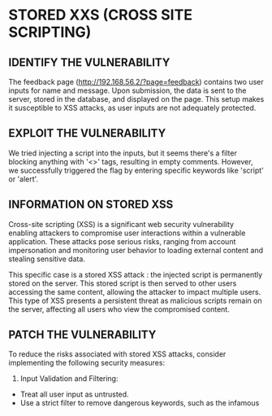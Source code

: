 # STORED XXS (CROSS SITE SCRIPTING)

## IDENTIFY THE VULNERABILITY

The feedback page (http://192.168.56.2/?page=feedback) contains two user inputs for name and message. Upon submission, the data is sent to the server, stored in the database, and displayed on the page. This setup makes it susceptible to XSS attacks, as user inputs are not adequately protected.

## EXPLOIT THE VULNERABILITY

We tried injecting a script into the inputs, but it seems there's a filter blocking anything with '<>' tags, resulting in empty comments. However, we successfully triggered the flag by entering specific keywords like 'script' or 'alert'.

## INFORMATION ON STORED XSS

Cross-site scripting (XSS) is a significant web security vulnerability enabling attackers to compromise user interactions within a vulnerable application. These attacks pose serious risks, ranging from account impersonation and monitoring user behavior to loading external content and stealing sensitive data.

This specific case is a stored XSS attack : the injected script is permanently stored on the server. This stored script is then served to other users accessing the same content, allowing the attacker to impact multiple users. This type of XSS presents a persistent threat as malicious scripts remain on the server, affecting all users who view the compromised content.

## PATCH THE VULNERABILITY

To reduce the risks associated with stored XSS attacks, consider implementing the following security measures:

1. Input Validation and Filtering:
  
  - Treat all user input as untrusted.
  - Use a strict filter to remove dangerous keywords, such as the infamous <script> tag, JavaScript commands, CSS styles, and other hazardous HTML markups.

2. Encode data on output

  - Encode the output to prevent it from being interpreted as active content. Depending on the output context, this might require applying combinations of HTML, URL, JavaScript, and CSS encoding.

3. Use Appropriate Response Headers:

  - Set the HttpOnly flag for cookies to prevent them from being accessed through JavaScript, reducing the risk of unauthorized access to session information.
  - Implement proper response headers, such as Content-Type and X-Content-Type-Options, to prevent XSS in HTTP responses not intended to contain HTML or JavaScript.

4. Content Security Policy (CSP):
  
  Implement Content Security Policy (CSP) to reduce the severity of any XSS vulnerabilities that may still occur. CSP allows website administrators to define and enforce a set of policies specifying the trusted sources of content that the browser should execute or load.

## SOURCES

https://cheatsheetseries.owasp.org/cheatsheets/Cross_Site_Scripting_Prevention_Cheat_Sheet.html
https://www.acunetix.com/blog/articles/preventing-xss-attacks/
https://portswigger.net/web-security/cross-site-scripting
